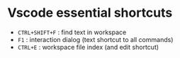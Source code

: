 # Vscode essential shortcuts

* ``CTRL+SHIFT+F`` : find text in workspace
* ``F1`` : interaction dialog (text shortcut to all commands)
* ``CTRL+E`` : workspace file index (and edit shortcut)